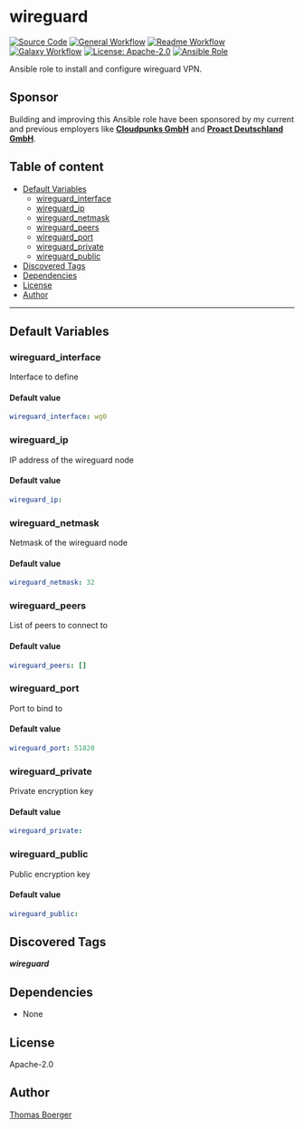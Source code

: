 # wireguard

[![Source Code](https://img.shields.io/badge/github-source%20code-blue?logo=github&amp;logoColor=white)](https://github.com/rolehippie/wireguard)
[![General Workflow](https://github.com/rolehippie/wireguard/actions/workflows/general.yml/badge.svg)](https://github.com/rolehippie/wireguard/actions/workflows/general.yml)
[![Readme Workflow](https://github.com/rolehippie/wireguard/actions/workflows/readme.yml/badge.svg)](https://github.com/rolehippie/wireguard/actions/workflows/readme.yml)
[![Galaxy Workflow](https://github.com/rolehippie/wireguard/actions/workflows/galaxy.yml/badge.svg)](https://github.com/rolehippie/wireguard/actions/workflows/galaxy.yml)
[![License: Apache-2.0](https://img.shields.io/github/license/rolehippie/wireguard)](https://github.com/rolehippie/wireguard/blob/master/LICENSE)
[![Ansible Role](https://img.shields.io/badge/role-rolehippie.wireguard-blue)](https://galaxy.ansible.com/rolehippie/wireguard)

Ansible role to install and configure wireguard VPN.

## Sponsor

Building and improving this Ansible role have been sponsored by my current and previous employers like **[Cloudpunks GmbH](https://cloudpunks.de)** and **[Proact Deutschland GmbH](https://www.proact.eu)**.

## Table of content

- [Default Variables](#default-variables)
  - [wireguard_interface](#wireguard_interface)
  - [wireguard_ip](#wireguard_ip)
  - [wireguard_netmask](#wireguard_netmask)
  - [wireguard_peers](#wireguard_peers)
  - [wireguard_port](#wireguard_port)
  - [wireguard_private](#wireguard_private)
  - [wireguard_public](#wireguard_public)
- [Discovered Tags](#discovered-tags)
- [Dependencies](#dependencies)
- [License](#license)
- [Author](#author)

---

## Default Variables

### wireguard_interface

Interface to define

#### Default value

```YAML
wireguard_interface: wg0
```

### wireguard_ip

IP address of the wireguard node

#### Default value

```YAML
wireguard_ip:
```

### wireguard_netmask

Netmask of the wireguard node

#### Default value

```YAML
wireguard_netmask: 32
```

### wireguard_peers

List of peers to connect to

#### Default value

```YAML
wireguard_peers: []
```

### wireguard_port

Port to bind to

#### Default value

```YAML
wireguard_port: 51820
```

### wireguard_private

Private encryption key

#### Default value

```YAML
wireguard_private:
```

### wireguard_public

Public encryption key

#### Default value

```YAML
wireguard_public:
```

## Discovered Tags

**_wireguard_**


## Dependencies

- None

## License

Apache-2.0

## Author

[Thomas Boerger](https://github.com/tboerger)
